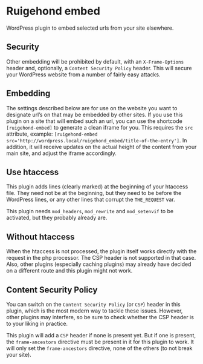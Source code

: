 # Ruigehond embed

WordPress plugin to embed selected urls from your site elsewhere.

## Security

Other embedding will be prohibited by default, with an `X-Frame-Options` header and, optionally, a `Content Security Policy` header.
This will secure your WordPress website from a number of fairly easy attacks.

## Embedding

The settings described below are for use on the website you want to designate url’s on that may be embedded by other sites.
If you use this plugin on a site that will embed such an url, you can use the shortcode `[ruigehond-embed]` to generate a clean iframe for you.
This requires the `src` attribute, example: `[ruigehond-embed src='http://wordpress.local/ruigehond_embed/title-of-the-entry']`.
In addition, it will receive updates on the actual height of the content from your main site, and adjust the iframe accordingly.

## Use htaccess

This plugin adds lines (clearly marked) at the beginning of your htaccess file.
They need not be at the beginning, but they need to be before the WordPress lines, or any other lines that corrupt the `THE_REQUEST` var.

This plugin needs `mod_headers`, `mod_rewrite` and `mod_setenvif` to be activated, but they probably already are.

## Without htaccess

When the htaccess is not processed, the plugin itself works directly with the request in the php processor.
The CSP header is not supported in that case.
Also, other plugins (especially caching plugins) may already have decided on a different route and this plugin might not work.

## Content Security Policy

You can switch on the `Content Security Policy` (or `CSP`) header in this plugin, which is the most modern way to tackle these issues.
However, other plugins may interfere, so be sure to check whether the CSP header is to your liking in practice.

This plugin will add a `CSP` header if none is present yet.
But if one is present, the `frame-ancestors` directive must be present in it for this plugin to work.
It will only set the `frame-ancestors` directive, none of the others (to not break your site).
